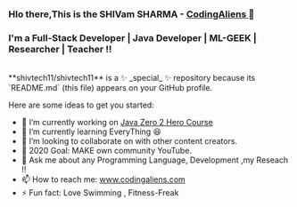 ### Hlo there,This is the SHIVam SHARMA - <a href="http://codingaliens.com">CodingAliens </a>👋


### I'm a Full-Stack Developer | Java Developer | ML-GEEK | Researcher | Teacher !! 

<br/>
**shivtech11/shivtech11** is a ✨ _special_ ✨ repository because its `README.md` (this file) appears on your GitHub profile.

Here are some ideas to get you started:

- 🔭 I’m currently working on <a href="https://www.youtube.com/playlist?list=PLhvdldYcnZMkQXBwIQqNQWPxVM792O-FO">Java Zero 2 Hero Course</a>
- 🌱 I’m currently learning EveryThing 😆
- 👯 I’m looking to collaborate on with other content creators.
- 🥅 2020 Goal: MAKE own community YouTube.
- 💬 Ask me about any Programming Language, Development ,my Reseach !!
- 📫 How to reach me: www.codingaliens.com 
- ⚡ Fun fact: Love Swimming , Fitness-Freak 
